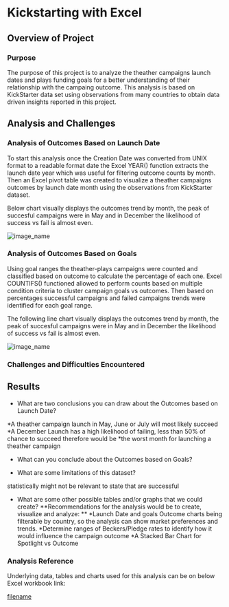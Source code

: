 # Kickstarting with Excel

## Overview of Project
### Purpose

The purpose of this project is to analyze the theather campaigns launch dates and plays funding goals for a better understanding of their relationship with the campaing outcome. This analysis is based on KickStarter data set using observations from many countries to obtain data driven insights reported in this project. 

## Analysis and Challenges

### Analysis of Outcomes Based on Launch Date


To start this analysis once the Creation Date was converted from UNIX format to a readable format date the Excel YEAR() function extracts the launch date year which was useful for filtering outcome counts by month. Then an Excel pivot table was created to visualize a theather campaigns outcomes by launch date month using the observations from KickStarter dataset.

Below chart visually displays the outcomes trend by month, the peak of succesful campaigns were in May and in December the likelihood of success vs fail is almost even. 

![image_name](path/to/image_name.png)


### Analysis of Outcomes Based on Goals


Using goal ranges the theather-plays campaigns were counted and classified based on outcome to calculate the percentage of each one. Excel COUNTIFS() functioned allowed to perform counts based on multiple condition criteria to cluster campaign goals vs outcomes. Then based on percentages successful campaigns and failed campaigns trends were identified for each goal range.

The following line chart visually displays the outcomes trend by month, the peak of succesful campaigns were in May and in December the likelihood of success vs fail is almost even. 


![image_name](path/to/image_name.png)

### Challenges and Difficulties Encountered


## Results


- What are two conclusions you can draw about the Outcomes based on Launch Date?

*A theather campaign launch in May, June or July will most likely succeed
*A December Launch has a high likelihood of failing, less than 50% of chance to succeed therefore would be 
*the worst month for launching a theather campaign 

- What can you conclude about the Outcomes based on Goals?

- What are some limitations of this dataset?

statistically might not be relevant to state that are successful 

- What are some other possible tables and/or graphs that we could create?
**Recommendations for the analysis would be to create, visualize and analyze: **
*Launch Date and goals Outcome charts being filterable by country, so the analysis can show market preferences and trends.
*Determine ranges of Beckers/Pledge rates to identify how it would influence the campaign outcome
*A Stacked Bar Chart for Spotlight vs Outcome

### Analysis Reference
Underlying data, tables and charts used for this analysis can be on below Excel workbook link:

[filename](path/to/filename.xlxs)

